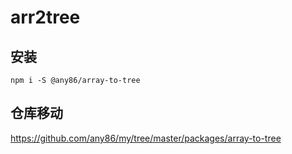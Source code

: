 # arr2tree 

## 安装
```
npm i -S @any86/array-to-tree
```

## 仓库移动
https://github.com/any86/my/tree/master/packages/array-to-tree
